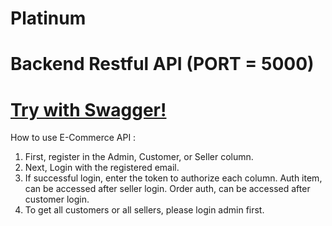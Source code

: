 # Platinum

# Backend Restful API (PORT = 5000)

# <a href='http://localhost:5000/api-docs/#/'>Try with Swagger!</a>

How to use E-Commerce API :

1. First, register in the Admin, Customer, or Seller column. 
2. Next, Login with the registered email. 
3. If successful login, enter the token to authorize each column. 
   Auth item, can be accessed after seller login. Order auth, can be accessed after customer login. 
4. To get all customers or all sellers, please login admin first.


